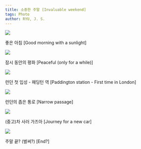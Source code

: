 ```yaml
---
title: 소중한 주말 [Invaluable weekend]
tags: Photo
author: RYU, J. S.
---
```


<div class="grid-container">
  <div class="grid grid--p-1">
    <div class="cell cell--6"><div class="card">
  <div class="card__image">
    <img class="image" src="https://onedrive.live.com/embed?resid=F96DE3EAE83811FB%2183214&authkey=%21AInxfvpo0sPrmas&height=1024"/>
  </div>
  <div class="card__content">
    <div class="card__header">
      <p>좋은 아침 [Good morning with a sunlight]</p>
    </div>
  </div>
</div></div>
    <div class="cell cell--6"><div class="card">
  <div class="card__image">
    <img class="image" src="https://onedrive.live.com/embed?resid=F96DE3EAE83811FB%2183219&authkey=%21ALPAeHZf26RmuTQ&height=1024"/>
  </div>
  <div class="card__content">
    <div class="card__header">
      <p>잠시 동안의 평화 [Peaceful (only for a while)]</p>
    </div>
  </div>
</div></div>
    <div class="cell cell--6"><div class="card">
  <div class="card__image">
    <img class="image" src="https://onedrive.live.com/embed?resid=F96DE3EAE83811FB%2183218&authkey=%21AKZdKBkE08J5T20&height=1024"/>
  </div>
  <div class="card__content">
    <div class="card__header">
      <p>런던 첫 입성 - 패딩턴 역 [Paddington station - First time in London]</p>
    </div>
  </div>
</div></div>
    <div class="cell cell--6"><div class="card">
  <div class="card__image">
    <img class="image" src="https://onedrive.live.com/embed?resid=F96DE3EAE83811FB%2183220&authkey=%21ANPqZ-I52pQ0M_g&height=1024"/>
  </div>
  <div class="card__content">
    <div class="card__header">
      <p>런던의 좁은 통로 [Narrow passage]</p>
    </div>
  </div>
</div></div>
    <div class="cell cell--6"><div class="card">
  <div class="card__image">
    <img class="image" src="https://onedrive.live.com/embed?resid=F96DE3EAE83811FB%2183217&authkey=%21AFUycxGbd1nRHP4&height=1024"/>
  </div>
  <div class="card__content">
    <div class="card__header">
      <p>(중고)차 사러 가즈아 [Journey for a new car]</p>
    </div>
  </div>
</div></div>
    <div class="cell cell--6"><div class="card">
  <div class="card__image">
    <img class="image" src="https://onedrive.live.com/embed?resid=F96DE3EAE83811FB%2183221&authkey=%21AFwyIzFp5Ykgczc&height=1024"/>
  </div>
  <div class="card__content">
    <div class="card__header">
      <p>주말 끝? (벌써?) [End?]</p>
    </div>
  </div>
</div></div>
  </div>
</div>